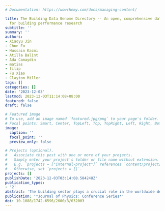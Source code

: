 ```yaml
---
# Documentation: https://wowchemy.com/docs/managing-content/

title: The Building Data Genome Directory -- An open, comprehensive data sharing platform
  for building performance research
subtitle: ''
summary: ''
authors:
- Xiaoyu Jin
- Chun Fu
- Hussain Kazmi
- Atilla Balint
- Ada Canaydin
- matias
- filip
- Fu Xiao
- Clayton Miller
tags: []
categories: []
date: '2023-12-03'
lastmod: 2023-12-03T11:14:08+08:00
featured: false
draft: false

# Featured image
# To use, add an image named `featured.jpg/png` to your page's folder.
# Focal points: Smart, Center, TopLeft, Top, TopRight, Left, Right, BottomLeft, Bottom, BottomRight.
image:
  caption: ''
  focal_point: ''
  preview_only: false

# Projects (optional).
#   Associate this post with one or more of your projects.
#   Simply enter your project's folder or file name without extension.
#   E.g. `projects = ["internal-project"]` references `content/project/deep-learning/index.md`.
#   Otherwise, set `projects = []`.
projects: []
publishDate: '2023-12-03T03:14:08.584248Z'
publication_types:
- '2'
abstract: 'The building sector plays a crucial role in the worldwide decarbonization effort, accounting for significant portions of energy consumption and environmental effects. However, the scarcity of open data sources is a continuous challenge for built environment researchers and practitioners. Although several efforts have been made to consolidate existing open datasets, no database currently offers a comprehensive collection of building data types with all subcategories and time granularities (e.g., year, month, and sub-hour). This paper presents the Building Data Genome Directory, an open data-sharing platform serving as a one-stop shop for the data necessary for vital categories of building energy research. The data directory is an online portal (buildingdatadirectory.org/) that allows filtering and discovering valuable datasets. The directory covers meter, building-level, and aggregated community-level data at the spatial scale and year-to-minute level at the temporal scale. The datasets were consolidated from a comprehensive exploration of sources, including governments, research institutes, and online energy dashboards. The results of this effort include the aggregation of 60 datasets pertaining to building energy ontologies, building energy models, building energy and water data, electric vehicle data, weather data, building information data, text-mining-based research data, image data of buildings, fault detection diagnosis data and occupant data. A crowdsourcing mechanism in the platform allows users to submit datasets they suggest for inclusion by filling out an online form. This directory can fuel research and applications on building energy efficiency, which is an essential step toward addressing the worlds energy and environmental challenges.'
publication: '*Journal of Physics: Conference Series*'
doi: 10.1088/1742-6596/2600/3/032003
---
```

